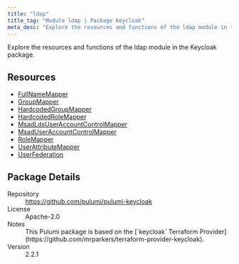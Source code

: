 ```yaml
---
title: "ldap"
title_tag: "Module ldap | Package Keycloak"
meta_desc: "Explore the resources and functions of the ldap module in the Keycloak package."
---
```


<!-- WARNING: this file was generated by Pulumi Docs Generator. -->
<!-- Do not edit by hand unless you're certain you know what you are doing! -->

Explore the resources and functions of the ldap module in the Keycloak package.

<h2 id="resources">Resources</h2>
<ul class="api">
    <li><a href="fullnamemapper" title="FullNameMapper"><span class="symbol resource"></span>FullNameMapper</a></li>
    <li><a href="groupmapper" title="GroupMapper"><span class="symbol resource"></span>GroupMapper</a></li>
    <li><a href="hardcodedgroupmapper" title="HardcodedGroupMapper"><span class="symbol resource"></span>HardcodedGroupMapper</a></li>
    <li><a href="hardcodedrolemapper" title="HardcodedRoleMapper"><span class="symbol resource"></span>HardcodedRoleMapper</a></li>
    <li><a href="msadldsuseraccountcontrolmapper" title="MsadLdsUserAccountControlMapper"><span class="symbol resource"></span>MsadLdsUserAccountControlMapper</a></li>
    <li><a href="msaduseraccountcontrolmapper" title="MsadUserAccountControlMapper"><span class="symbol resource"></span>MsadUserAccountControlMapper</a></li>
    <li><a href="rolemapper" title="RoleMapper"><span class="symbol resource"></span>RoleMapper</a></li>
    <li><a href="userattributemapper" title="UserAttributeMapper"><span class="symbol resource"></span>UserAttributeMapper</a></li>
    <li><a href="userfederation" title="UserFederation"><span class="symbol resource"></span>UserFederation</a></li>
</ul>

<h2 id="package-details">Package Details</h2>
<dl class="package-details">
	<dt>Repository</dt>
	<dd><a href="https://github.com/pulumi/pulumi-keycloak">https://github.com/pulumi/pulumi-keycloak</a></dd>
	<dt>License</dt>
	<dd>Apache-2.0</dd>
	<dt>Notes</dt>
	<dd>This Pulumi package is based on the [`keycloak` Terraform Provider](https://github.com/mrparkers/terraform-provider-keycloak).</dd>
	<dt>Version</dt>
	<dd>2.2.1</dd>
</dl>

